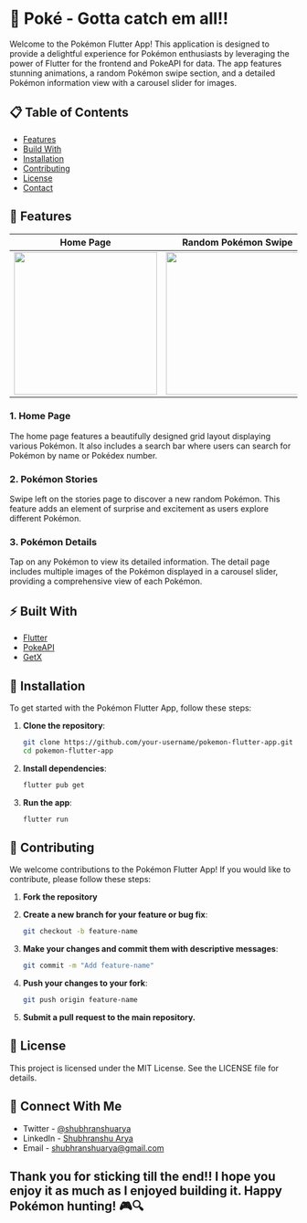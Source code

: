 # 🌟 Poké - Gotta catch em all!!

Welcome to the Pokémon Flutter App! This application is designed to provide a delightful experience for Pokémon enthusiasts by leveraging the power of Flutter for the frontend and PokeAPI for data. The app features stunning animations, a random Pokémon swipe section, and a detailed Pokémon information view with a carousel slider for images.

## 📋 Table of Contents
- [Features](##-🎉-features)
- [Build With](##-⚡️-built-with)
- [Installation](##-🚀-installation)
- [Contributing](##-🤝-contributing)
- [License](##-📄-license)
- [Contact](##-💭-connect-with-me)

## 🎉 Features

| Home Page | Random Pokémon Swipe | Pokémon Details |
| --- | --- | --- |
| <img src="https://github.com/user-attachments/assets/eb021b78-671c-4719-bde2-88691f5f0b29" width="250" /> | <img src="https://github.com/user-attachments/assets/086f403e-e320-4f7a-85ad-06eb21346281" width="250" />  | <img src="https://github.com/user-attachments/assets/7d682a2c-2b2d-4ecf-a306-2bc3af9486db" width="250" /> |

### 1. Home Page

The home page features a beautifully designed grid layout displaying various Pokémon. It also includes a search bar where users can search for Pokémon by name or Pokédex number.

### 2. Pokémon Stories

Swipe left on the stories page to discover a new random Pokémon. This feature adds an element of surprise and excitement as users explore different Pokémon.

### 3. Pokémon Details

Tap on any Pokémon to view its detailed information. The detail page includes multiple images of the Pokémon displayed in a carousel slider, providing a comprehensive view of each Pokémon.

## ⚡️ Built With

- [Flutter](https://flutter.dev/)
- [PokeAPI](https://pokeapi.co/docs/v2)
- [GetX](https://pub.dev/packages/get)

## 🚀 Installation

To get started with the Pokémon Flutter App, follow these steps:

1. **Clone the repository**:
   ```bash
   git clone https://github.com/your-username/pokemon-flutter-app.git
   cd pokemon-flutter-app

2. **Install dependencies**:
   ```bash
   flutter pub get

3. **Run the app**:
   ```bash
   flutter run

## 🤝 Contributing

We welcome contributions to the Pokémon Flutter App! If you would like to contribute, please follow these steps:

1. **Fork the repository**

2. **Create a new branch for your feature or bug fix**:
   ```bash
   git checkout -b feature-name

3. **Make your changes and commit them with descriptive messages**:
   ```bash
   git commit -m "Add feature-name"

4. **Push your changes to your fork**:
   ```bash
   git push origin feature-name

5. **Submit a pull request to the main repository.**

## 📄 License

This project is licensed under the MIT License. See the LICENSE file for details.

## 💭 Connect With Me
* Twitter - [@shubhranshuarya](https://twitter.com/shubhranshuarya)
* LinkedIn - [Shubhranshu Arya](https://www.linkedin.com/in/shubhranshu-arya/)
* Email - [shubhranshuarya@gmail.com](shubhranshuarya@gmail.com)

## Thank you for sticking till the end!! I hope you enjoy it as much as I enjoyed building it. Happy Pokémon hunting! 🎮🔍
